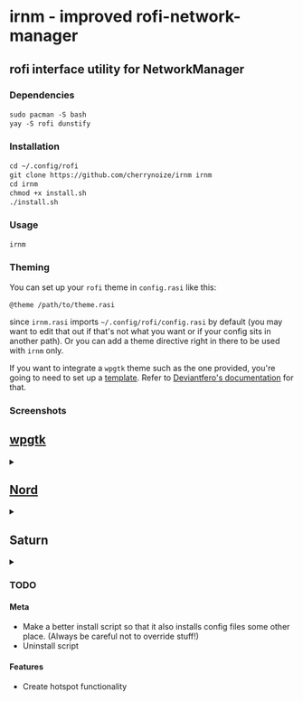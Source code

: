 # irnm - improved rofi-network-manager
## rofi interface utility for NetworkManager

### Dependencies

```
sudo pacman -S bash
yay -S rofi dunstify
```

### Installation

```
cd ~/.config/rofi
git clone https://github.com/cherrynoize/irnm irnm
cd irnm
chmod +x install.sh
./install.sh
```

### Usage

```
irnm
```

### Theming

You can set up your `rofi` theme in `config.rasi` like this:

```
@theme /path/to/theme.rasi
```

since `irnm.rasi` imports `~/.config/rofi/config.rasi` by
default (you may want to edit that out if that's not what you
want or if your config sits in another path). Or you can add a
theme directive right in there to be used with `irnm` only.

If you want to integrate a `wpgtk` theme such as the one provided,
you're going to need to set up a [template](rofi.base). Refer to
[Deviantfero's documentation](https://github.com/deviantfero/wpgtk/wiki/Templates)
for that.

### Screenshots

## [wpgtk](wpgtk.rasi)
<details>
<summary></summary>

![screenshot](screenshots/0.png "wpgtk theme")
![screenshot](screenshots/1.png "wpgtk theme")
![screenshot](screenshots/3.png "wpgtk theme")
![screenshot](screenshots/5.png "wpgtk theme")
</details>

## [Nord](https://github.com/Murzchnvok/rofi-collection)
<details>
<summary></summary>

![screenshot](screenshots/2.png "nord theme")
</details>

## Saturn
<details>
<summary></summary>

![screenshot](screenshots/4.png "saturn theme")
</details>

### TODO

#### Meta
- Make a better install script so that it also installs config
files some other place. (Always be careful not to override stuff!)
- Uninstall script

#### Features
- Create hotspot functionality
